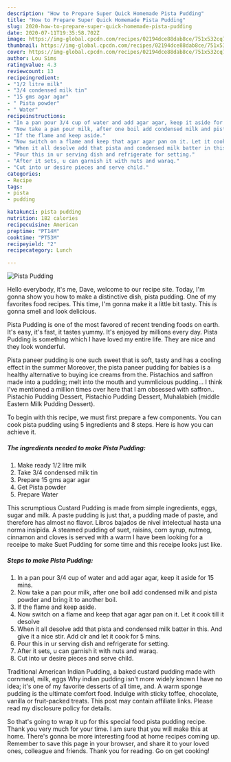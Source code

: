```yaml
---
description: "How to Prepare Super Quick Homemade Pista Pudding"
title: "How to Prepare Super Quick Homemade Pista Pudding"
slug: 2020-how-to-prepare-super-quick-homemade-pista-pudding
date: 2020-07-11T19:35:58.702Z
image: https://img-global.cpcdn.com/recipes/02194dce88dab8ce/751x532cq70/pista-pudding-recipe-main-photo.jpg
thumbnail: https://img-global.cpcdn.com/recipes/02194dce88dab8ce/751x532cq70/pista-pudding-recipe-main-photo.jpg
cover: https://img-global.cpcdn.com/recipes/02194dce88dab8ce/751x532cq70/pista-pudding-recipe-main-photo.jpg
author: Lou Sims
ratingvalue: 4.3
reviewcount: 13
recipeingredient:
- "1/2 litre milk"
- "3/4 condensed milk tin"
- "15 gms agar agar"
- " Pista powder"
- " Water"
recipeinstructions:
- "In a pan pour 3/4 cup of water and add agar agar, keep it aside for 15 mins."
- "Now take a pan pour milk, after one boil add condensed milk and pista powder and bring it to another boil."
- "If the flame and keep aside."
- "Now switch on a flame and keep that agar agar pan on it. Let it cook till it desolve"
- "When it all desolve add that pista and condensed milk batter in this. And give it a nice stir. Add clr and let it cook for 5 mins."
- "Pour this in ur serving dish and refrigerate for setting."
- "After it sets, u can garnish it with nuts and waraq."
- "Cut into ur desire pieces and serve child."
categories:
- Recipe
tags:
- pista
- pudding

katakunci: pista pudding 
nutrition: 182 calories
recipecuisine: American
preptime: "PT14M"
cooktime: "PT53M"
recipeyield: "2"
recipecategory: Lunch

---
```



![Pista Pudding](https://img-global.cpcdn.com/recipes/02194dce88dab8ce/751x532cq70/pista-pudding-recipe-main-photo.jpg)

Hello everybody, it's me, Dave, welcome to our recipe site. Today, I'm gonna show you how to make a distinctive dish, pista pudding. One of my favorites food recipes. This time, I'm gonna make it a little bit tasty. This is gonna smell and look delicious.

Pista Pudding is one of the most favored of recent trending foods on earth. It's easy, it's fast, it tastes yummy. It's enjoyed by millions every day. Pista Pudding is something which I have loved my entire life. They are nice and they look wonderful.

Pista paneer pudding is one such sweet that is soft, tasty and has a cooling effect in the summer Moreover, the pista paneer pudding for babies is a healthy alternative to buying ice creams from the. Pistachios and saffron made into a pudding; melt into the mouth and yummlicious pudding… I think I&#39;ve mentioned a million times over here that I am obsessed with saffron.. Pistachio Pudding Dessert, Pistachio Pudding Dessert, Muhalabieh (middle Eastern Milk Pudding Dessert).


To begin with this recipe, we must first prepare a few components. You can cook pista pudding using 5 ingredients and 8 steps. Here is how you can achieve it.

<!--inarticleads1-->

##### The ingredients needed to make Pista Pudding:

1. Make ready 1/2 litre milk
1. Take 3/4 condensed milk tin
1. Prepare 15 gms agar agar
1. Get  Pista powder
1. Prepare  Water


This scrumptious Custard Pudding is made from simple ingredients, eggs, sugar and milk. A paste pudding is just that, a pudding made of paste, and therefore has almost no flavor. Libros bajados de nivel intelectual hasta una norma insípida. A steamed pudding of suet, raisins, corn syrup, nutmeg, cinnamon and cloves is served with a warm I have been looking for a receipe to make Suet Pudding for some time and this receipe looks just like. 

<!--inarticleads2-->

##### Steps to make Pista Pudding:

1. In a pan pour 3/4 cup of water and add agar agar, keep it aside for 15 mins.
1. Now take a pan pour milk, after one boil add condensed milk and pista powder and bring it to another boil.
1. If the flame and keep aside.
1. Now switch on a flame and keep that agar agar pan on it. Let it cook till it desolve
1. When it all desolve add that pista and condensed milk batter in this. And give it a nice stir. Add clr and let it cook for 5 mins.
1. Pour this in ur serving dish and refrigerate for setting.
1. After it sets, u can garnish it with nuts and waraq.
1. Cut into ur desire pieces and serve child.


Traditional American Indian Pudding, a baked custard pudding made with cornmeal, milk, eggs Why indian pudding isn&#39;t more widely known I have no idea; it&#39;s one of my favorite desserts of all time, and. A warm sponge pudding is the ultimate comfort food. Indulge with sticky toffee, chocolate, vanilla or fruit-packed treats. This post may contain affiliate links. Please read my disclosure policy for details. 

So that's going to wrap it up for this special food pista pudding recipe. Thank you very much for your time. I am sure that you will make this at home. There's gonna be more interesting food at home recipes coming up. Remember to save this page in your browser, and share it to your loved ones, colleague and friends. Thank you for reading. Go on get cooking!
